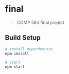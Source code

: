 # final

> COMP 584 final project

## Build Setup

``` bash
# install dependencies
npm install

# start
npm start
```
